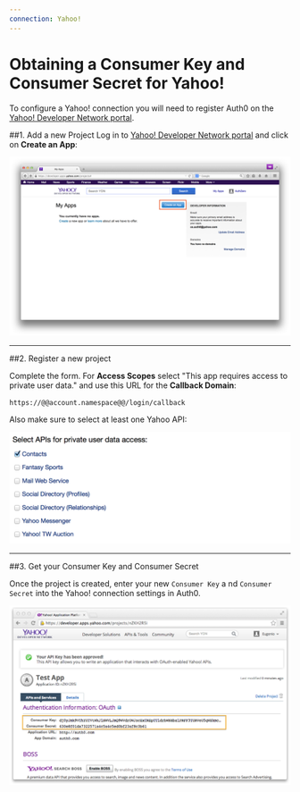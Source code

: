 ```yaml
---
connection: Yahoo!
---
```


# Obtaining a Consumer Key and Consumer Secret for Yahoo!

To configure a Yahoo! connection you will need to register Auth0 on the [Yahoo! Developer Network portal](https://developer.yahoo.com/).

##1. Add a new Project
Log in to [Yahoo! Developer Network portal](https://developer.yahoo.com/) and click on __Create an App__:

![](/media/articles/yahoo-clientid/yahoo-register-1.png)

---

##2. Register a new project

Complete the form. For __Access Scopes__ select "This app requires access to private user data." and use this URL for the __Callback Domain__:

	https://@@account.namespace@@/login/callback

Also make sure to select at least one Yahoo API:

![](/media/articles/yahoo-clientid/yahoo-register-3.png)

---

##3. Get your Consumer Key and Consumer Secret

Once the project is created, enter your new `Consumer Key` a  nd `Consumer Secret` into the Yahoo! connection settings in Auth0.

![](/media/articles/yahoo-clientid/yahoo-register-2.png)
